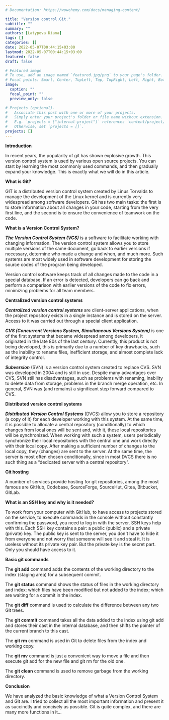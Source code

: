 ```yaml
---
# Documentation: https://wowchemy.com/docs/managing-content/

title: "Version control.Git."
subtitle: ""
summary: ""
authors: [Latypova Diana]
tags: []
categories: []
date: 2022-05-07T00:44:15+03:00
lastmod: 2022-05-07T00:44:15+03:00
featured: false
draft: false

# Featured image
# To use, add an image named `featured.jpg/png` to your page's folder.
# Focal points: Smart, Center, TopLeft, Top, TopRight, Left, Right, BottomLeft, Bottom, BottomRight.
image:
  caption: ""
  focal_point: ""
  preview_only: false

# Projects (optional).
#   Associate this post with one or more of your projects.
#   Simply enter your project's folder or file name without extension.
#   E.g. `projects = ["internal-project"]` references `content/project/deep-learning/index.md`.
#   Otherwise, set `projects = []`.
projects: []
---
```


**Introduction**

In recent years, the popularity of git has shown explosive growth. This version control system is used by various open source projects. You can start by learning the most commonly used commands, and then gradually expand your knowledge. This is exactly what we will do in this article.

**What is Git?**

GIT is a distributed version control system created by Linus Torvalds to manage the development of the Linux kernel and is currently very widespread among software developers. Git has two main tasks: the first is to store information about all changes in your code, starting from the very first line, and the second is to ensure the convenience of teamwork on the code.

**What is a Version Control System?**

***The Version Control System (VCS)*** is a software to facilitate working with changing information. The version control system allows you to store multiple versions of the same document, go back to earlier versions if necessary, determine who made a change and when, and much more. Such systems are most widely used in software development for storing the source codes of the program being developed.

Version control software keeps track of all changes made to the code in a special database. If an error is detected, developers can go back and perform a comparison with earlier versions of the code to fix errors, minimizing problems for all team members.

**Centralized version control systems**

***Centralized version control systems*** are client-server applications, when the project repository exists in a single instance and is stored on the server. Access to it was carried out through a special client application.

***CVS (Concurrent Versions System, Simultaneous Versions System)*** is one of the first systems that became widespread among developers, it originated in the late 80s of the last century. Currently, this product is not being developed, this is primarily due to a number of key drawbacks, such as the inability to rename files, inefficient storage, and almost complete lack of integrity control.

***Subversion*** (SVN) is a version control system created to replace CVS. SVN was developed in 2004 and is still in use. Despite many advantages over CVS, SVN still has disadvantages, such as problems with renaming, inability to delete data from storage, problems in the branch merge operation, etc. In general, SVN was (and remains) a significant step forward compared to CVS.

**Distributed version control systems**

***Distributed Version Control Systems*** (DVCS) allow you to store a repository (a copy of it) for each developer working with this system. At the same time, it is possible to allocate a central repository (conditionally) to which changes from local ones will be sent and, with it, these local repositories will be synchronized. When working with such a system, users periodically synchronize their local repositories with the central one and work directly with their local copy. After making a sufficient number of changes to the local copy, they (changes) are sent to the server. At the same time, the server is most often chosen conditionally, since in most DVCS there is no such thing as a “dedicated server with a central repository".

**Git hosting**

A number of services provide hosting for git repositories, among the most famous are GitHub, Codebase, SourceForge, SourceHut, Gitea, Bitbucket, GitLab.

**What is an SSH key and why is it needed?**

To work from your computer with GitHub, to have access to projects stored on the service, to execute commands in the console without constantly confirming the password, you need to log in with the server. SSH keys help with this.
Each SSH key contains a pair: a public (public) and a private (private) key. The public key is sent to the server, you don't have to hide it from everyone and not worry that someone will see it and steal it. It is useless without its private key pair. But the private key is the secret part. Only you should have access to it.

**Basic git commands**

The **git add** command adds the contents of the working directory to the index (staging area) for a subsequent commit.

The **git status** command shows the status of files in the working directory and index: which files have been modified but not added to the index; which are waiting for a commit in the index.

The **git diff** command is used to calculate the difference between any two Git trees.

The **git commit** command takes all the data added to the index using git add and stores their cast in the internal database, and then shifts the pointer of the current branch to this cast.

The **git rm** command is used in Git to delete files from the index and working copy.

The **git mv** command is just a convenient way to move a file and then execute git add for the new file and git rm for the old one.

The **git clean** command is used to remove garbage from the working directory.

**Conclusion**

We have analyzed the basic knowledge of what a Version Control System and Git are. I tried to collect all the most important information and present it as succinctly and concisely as possible. Git is quite complex, and there are many more functions in it...